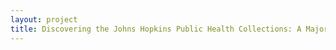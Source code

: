 ```yaml
--- 
layout: project 
title: Discovering the Johns Hopkins Public Health Collections: A Major Resource for Research, Teaching, and Policy-making
---
```



